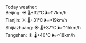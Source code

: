 Today weather:  
Beijing: ☀️   🌡️+32°C 🌬️↑7km/h  
Tianjin: ☀️   🌡️+31°C 🌬️↗19km/h  
Shijiazhuang: ☀️   🌡️+37°C 🌬️↑15km/h  
Tangshan: ☀️   🌡️+40°C 🌬️↗18km/h  
